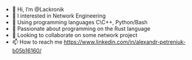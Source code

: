 - 👋 Hi, I’m @Lackronik
- 👀 I interested in Network Engineering
- 🌱 Using programming languages C\C++, Python/Bash
- 🦀 Passionate about programming on the Rust language
- 💞️ Looking to collaborate on some network project
- 📫 How to reach me https://www.linkedin.com/in/alexandr-petreniuk-b05b16160/

<!---
Lackronik/Lackronik is a ✨ special ✨ repository because its `README.md` (this file) appears on your GitHub profile.
You can click the Preview link to take a look at your changes.
--->

